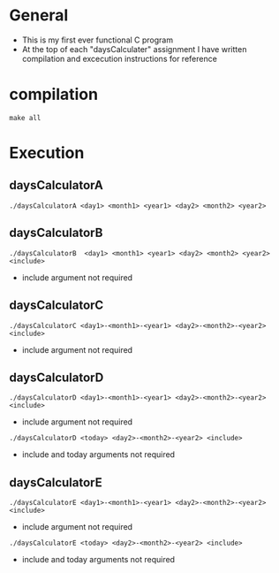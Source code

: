 # General
- This is my first ever functional C program
- At the top of each "daysCalculater" assignment I have written compilation and excecution instructions for reference

# compilation
`make all`

# Execution

## daysCalculatorA
`./daysCalculatorA <day1> <month1> <year1> <day2> <month2> <year2>`

## daysCalculatorB
`./daysCalculatorB  <day1> <month1> <year1> <day2> <month2> <year2> <include>`
<br>
- include argument not required

## daysCalculatorC
`./daysCalculatorC <day1>-<month1>-<year1> <day2>-<month2>-<year2> <include>`
<br>
- include argument not required

## daysCalculatorD
`./daysCalculatorD <day1>-<month1>-<year1> <day2>-<month2>-<year2> <include>`
<br>
- include argument not required     
 
 `./daysCalculatorD <today> <day2>-<month2>-<year2> <include>` 
<br>
- include and today arguments not required

## daysCalculatorE
`./daysCalculatorE <day1>-<month1>-<year1> <day2>-<month2>-<year2> <include>`
<br>
- include argument not required                 

`./daysCalculatorE <today> <day2>-<month2>-<year2> <include>` 
<br>
- include and today arguments not required
